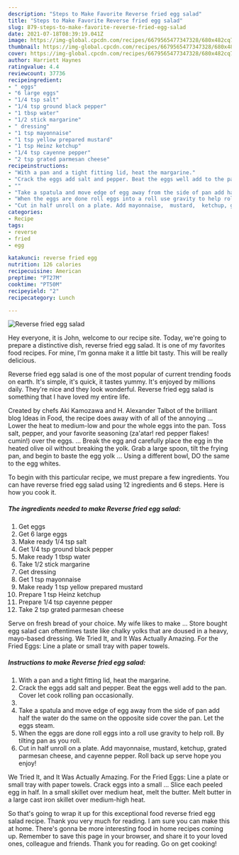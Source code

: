```yaml
---
description: "Steps to Make Favorite Reverse fried egg salad"
title: "Steps to Make Favorite Reverse fried egg salad"
slug: 879-steps-to-make-favorite-reverse-fried-egg-salad
date: 2021-07-18T08:39:19.041Z
image: https://img-global.cpcdn.com/recipes/6679565477347328/680x482cq70/reverse-fried-egg-salad-recipe-main-photo.jpg
thumbnail: https://img-global.cpcdn.com/recipes/6679565477347328/680x482cq70/reverse-fried-egg-salad-recipe-main-photo.jpg
cover: https://img-global.cpcdn.com/recipes/6679565477347328/680x482cq70/reverse-fried-egg-salad-recipe-main-photo.jpg
author: Harriett Haynes
ratingvalue: 4.4
reviewcount: 37736
recipeingredient:
- " eggs"
- "6 large eggs"
- "1/4 tsp salt"
- "1/4 tsp ground black pepper"
- "1 tbsp water"
- "1/2 stick margarine"
- " dressing"
- "1 tsp mayonnaise"
- "1 tsp yellow prepared mustard"
- "1 tsp Heinz ketchup"
- "1/4 tsp cayenne pepper"
- "2 tsp grated parmesan cheese"
recipeinstructions:
- "With a pan and a tight fitting lid, heat the margarine."
- "Crack the eggs add salt and pepper. Beat the eggs well add to the pan. Cover let cook rolling pan occasionally."
- ""
- "Take a spatula and move edge of egg away from the side of pan add half the water do the same on the opposite side cover the pan. Let the eggs steam."
- "When the eggs are done roll eggs into a roll use gravity to help roll. By tilting pan as you roll."
- "Cut in half unroll on a plate. Add mayonnaise,  mustard,  ketchup, grated parmesan cheese, and  cayenne pepper. Roll back up serve hope you enjoy!"
categories:
- Recipe
tags:
- reverse
- fried
- egg

katakunci: reverse fried egg 
nutrition: 126 calories
recipecuisine: American
preptime: "PT27M"
cooktime: "PT50M"
recipeyield: "2"
recipecategory: Lunch

---
```



![Reverse fried egg salad](https://img-global.cpcdn.com/recipes/6679565477347328/680x482cq70/reverse-fried-egg-salad-recipe-main-photo.jpg)

Hey everyone, it is John, welcome to our recipe site. Today, we're going to prepare a distinctive dish, reverse fried egg salad. It is one of my favorites food recipes. For mine, I'm gonna make it a little bit tasty. This will be really delicious.

Reverse fried egg salad is one of the most popular of current trending foods on earth. It's simple, it's quick, it tastes yummy. It's enjoyed by millions daily. They're nice and they look wonderful. Reverse fried egg salad is something that I have loved my entire life.

Created by chefs Aki Kamozawa and H. Alexander Talbot of the brilliant blog Ideas in Food, the recipe does away with of all of the annoying … Lower the heat to medium-low and pour the whole eggs into the pan. Toss salt, pepper, and your favorite seasoning (za&#39;atar! red pepper flakes! cumin!) over the eggs. … Break the egg and carefully place the egg in the heated olive oil without breaking the yolk. Grab a large spoon, tilt the frying pan, and begin to baste the egg yolk … Using a different bowl, DO the same to the egg whites.


To begin with this particular recipe, we must prepare a few ingredients. You can have reverse fried egg salad using 12 ingredients and 6 steps. Here is how you cook it.

<!--inarticleads1-->

##### The ingredients needed to make Reverse fried egg salad:

1. Get  eggs
1. Get 6 large eggs
1. Make ready 1/4 tsp salt
1. Get 1/4 tsp ground black pepper
1. Make ready 1 tbsp water
1. Take 1/2 stick margarine
1. Get  dressing
1. Get 1 tsp mayonnaise
1. Make ready 1 tsp yellow prepared mustard
1. Prepare 1 tsp Heinz ketchup
1. Prepare 1/4 tsp cayenne pepper
1. Take 2 tsp grated parmesan cheese


Serve on fresh bread of your choice. My wife likes to make … Store bought egg salad can oftentimes taste like chalky yolks that are doused in a heavy, mayo-based dressing. We Tried It, and It Was Actually Amazing. For the Fried Eggs: Line a plate or small tray with paper towels. 

<!--inarticleads2-->

##### Instructions to make Reverse fried egg salad:

1. With a pan and a tight fitting lid, heat the margarine.
1. Crack the eggs add salt and pepper. Beat the eggs well add to the pan. Cover let cook rolling pan occasionally.
1. 
1. Take a spatula and move edge of egg away from the side of pan add half the water do the same on the opposite side cover the pan. Let the eggs steam.
1. When the eggs are done roll eggs into a roll use gravity to help roll. By tilting pan as you roll.
1. Cut in half unroll on a plate. Add mayonnaise,  mustard,  ketchup, grated parmesan cheese, and  cayenne pepper. Roll back up serve hope you enjoy!


We Tried It, and It Was Actually Amazing. For the Fried Eggs: Line a plate or small tray with paper towels. Crack eggs into a small … Slice each peeled egg in half. In a small skillet over medium heat, melt the butter. Melt butter in a large cast iron skillet over medium-high heat. 

So that's going to wrap it up for this exceptional food reverse fried egg salad recipe. Thank you very much for reading. I am sure you can make this at home. There's gonna be more interesting food in home recipes coming up. Remember to save this page in your browser, and share it to your loved ones, colleague and friends. Thank you for reading. Go on get cooking!
